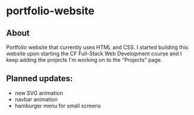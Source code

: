 # portfolio-website

## About
Portfolio website that currently uses HTML and CSS.
I started building this website upon starting the CF Full-Stack Web Development course and I keep adding the projects I'm working on to the "Projects" page.

## Planned updates:
- new SVG animation
- navbar animation
- hamburger menu for small screens
